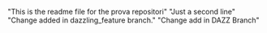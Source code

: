 "This is the readme file for the prova repositori"
"Just a second line"
"Change added in dazzling_feature branch."
"Change add in DAZZ Branch"
